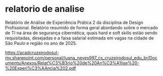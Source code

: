 # relatorio de analise
Relatório de Análise de Experiência Prática 2 da disciplina de Design Profissional. Relatório resumido de forma geral abordando sobre o mercado de TI na área de segurança cibernética, quais hard e soft skills estão sendo requisitadas, desejadas e a faixa salarial estimada em vagas na cidade de São Paulo e região no ano de 2025. 

https://acadcruzeirodosul-my.sharepoint.com/personal/luana_neves997_cs_cruzeirodosul_edu_br/Documents/Anexos/Relat%C3%B3rio%20de%20An%C3%A1lise%20-%20Experi%C3%AAncia%202.pdf

